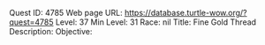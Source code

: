 Quest ID: 4785
Web page URL: https://database.turtle-wow.org/?quest=4785
Level: 37
Min Level: 31
Race: nil
Title: Fine Gold Thread
Description: 
Objective: 
